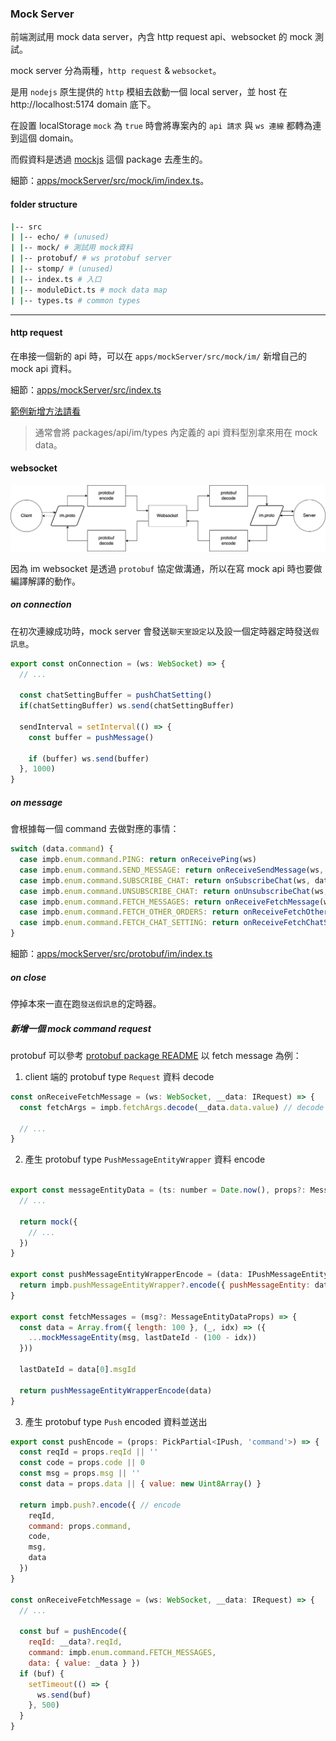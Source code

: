 ### Mock Server

前端測試用 mock data server，內含 http request api、websocket 的 mock 測試。

mock server 分為兩種，`http request` & `websocket`。

是用 `nodejs` 原生提供的 `http` 模組去啟動一個 local server，並 host 在 http://localhost:5174 domain 底下。

在設置 localStorage `mock` 為 `true` 時會將專案內的 `api 請求` 與 `ws 連線` 都轉為連到這個 domain。

而假資料是透過 [mockjs](https://github.com/nuysoft/Mock/wiki) 這個 package 去產生的。

細節：[apps/mockServer/src/mock/im/index.ts](/apps/mockServer/src/mock/im/index.ts)。

#### folder structure

```bash
|-- src
| |-- echo/ # (unused)
| |-- mock/ # 測試用 mock資料
| |-- protobuf/ # ws protobuf server
| |-- stomp/ # (unused)
| |-- index.ts # 入口
| |-- moduleDict.ts # mock data map
| |-- types.ts # common types
```

---

#### http request

在串接一個新的 api 時，可以在 `apps/mockServer/src/mock/im/` 新增自己的 mock api 資料。

細節：[apps/mockServer/src/index.ts](/apps/mockServer/src/index.ts)

[範例新增方法請看](/packages/api/README.md)

> 通常會將 packages/api/im/types 內定義的 api 資料型別拿來用在 mock data。

#### websocket

![protobuf-flow](/packages/protobuf/images/protobuf-flow.png)

因為 im websocket 是透過 `protobuf` 協定做溝通，所以在寫 mock api 時也要做編譯解譯的動作。

##### on connection

在初次連線成功時，mock server 會發送`聊天室設定`以及設一個定時器定時發送`假訊息`。

```javascript
export const onConnection = (ws: WebSocket) => {
  // ...

  const chatSettingBuffer = pushChatSetting()
  if(chatSettingBuffer) ws.send(chatSettingBuffer)

  sendInterval = setInterval(() => {
    const buffer = pushMessage()

    if (buffer) ws.send(buffer)
  }, 1000)
}
```

##### on message

會根據每一個 command 去做對應的事情：

```javascript
switch (data.command) {
  case impb.enum.command.PING: return onReceivePing(ws)
  case impb.enum.command.SEND_MESSAGE: return onReceiveSendMessage(ws, data)
  case impb.enum.command.SUBSCRIBE_CHAT: return onSubscribeChat(ws, data)
  case impb.enum.command.UNSUBSCRIBE_CHAT: return onUnsubscribeChat(ws, data)
  case impb.enum.command.FETCH_MESSAGES: return onReceiveFetchMessage(ws, data)
  case impb.enum.command.FETCH_OTHER_ORDERS: return onReceiveFetchOtherOrders(ws, data)
  case impb.enum.command.FETCH_CHAT_SETTING: return onReceiveFetchChatSetting(ws, data)
}
```

細節：[apps/mockServer/src/protobuf/im/index.ts](/apps/mockServer/src/protobuf/im/index.ts)

##### on close

停掉本來一直在跑`發送假訊息`的定時器。

##### 新增一個 mock command request

protobuf 可以參考 [protobuf package README](/packages/protobuf/README.md)
以 fetch message 為例：

1. client 端的 protobuf type `Request` 資料 decode

```javascript
const onReceiveFetchMessage = (ws: WebSocket, __data: IRequest) => {
  const fetchArgs = impb.fetchArgs.decode(__data.data.value) // decode

  // ...
}
```

2. 產生 protobuf type `PushMessageEntityWrapper` 資料 encode

```javascript

export const messageEntityData = (ts: number = Date.now(), props?: MessageEntityDataProps) => {
  // ...

  return mock({
    // ...
  })
}

export const pushMessageEntityWrapperEncode = (data: IPushMessageEntity[]) => {
  return impb.pushMessageEntityWrapper?.encode({ pushMessageEntity: data }) // encode
}

export const fetchMessages = (msg?: MessageEntityDataProps) => {
  const data = Array.from({ length: 100 }, (_, idx) => ({
    ...mockMessageEntity(msg, lastDateId - (100 - idx))
  }))

  lastDateId = data[0].msgId

  return pushMessageEntityWrapperEncode(data)
}
```

3. 產生 protobuf type `Push` encoded 資料並送出

```javascript
export const pushEncode = (props: PickPartial<IPush, 'command'>) => {
  const reqId = props.reqId || ''
  const code = props.code || 0
  const msg = props.msg || ''
  const data = props.data || { value: new Uint8Array() }

  return impb.push?.encode({ // encode
    reqId,
    command: props.command,
    code,
    msg,
    data
  })
}

const onReceiveFetchMessage = (ws: WebSocket, __data: IRequest) => {
  // ...

  const buf = pushEncode({
    reqId: __data?.reqId,
    command: impb.enum.command.FETCH_MESSAGES,
    data: { value: _data } })
  if (buf) {
    setTimeout(() => {
      ws.send(buf)
    }, 500)
  }
}
```